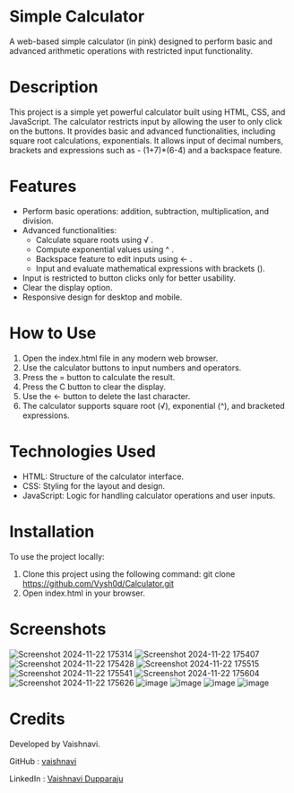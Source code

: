# Simple Calculator
A web-based simple calculator (in pink) designed to perform basic and advanced arithmetic operations with restricted input functionality.

# Description
This project is a simple yet powerful calculator built using HTML, CSS, and JavaScript. The calculator restricts input by allowing the user to only click on the buttons. It provides basic and advanced functionalities, including square root calculations, exponentials. It allows input of decimal numbers, brackets and expressions such as - (1+7)*(6-4) and a backspace feature.

# Features
* Perform basic operations: addition, subtraction, multiplication, and division.
* Advanced functionalities:
  * Calculate square roots using √ .
  * Compute exponential values using ^ .
  * Backspace feature to edit inputs using ← .
  * Input and evaluate mathematical expressions with brackets ().
* Input is restricted to button clicks only for better usability.
* Clear the display option.
* Responsive design for desktop and mobile.

#  How to Use
1. Open the index.html file in any modern web browser.
2. Use the calculator buttons to input numbers and operators.
3. Press the = button to calculate the result.
4. Press the C button to clear the display.
5. Use the ← button to delete the last character.
6. The calculator supports square root (√), exponential (^), and bracketed expressions.

# Technologies Used
* HTML: Structure of the calculator interface.
* CSS: Styling for the layout and design.
* JavaScript: Logic for handling calculator operations and user inputs.

# Installation
To use the project locally:
1. Clone this project using the following command:
     git clone https://github.com/Vysh0d/Calculator.git
2. Open index.html in your browser.

# Screenshots
![Screenshot 2024-11-22 175314](https://github.com/user-attachments/assets/52470a72-77c6-4f6b-96f7-35423d921ad1)
![Screenshot 2024-11-22 175407](https://github.com/user-attachments/assets/0b343af0-abb3-4460-972f-b12e4b8547aa)
![Screenshot 2024-11-22 175428](https://github.com/user-attachments/assets/b6aff816-ca43-46d1-a365-d1c33c8dec84)
![Screenshot 2024-11-22 175515](https://github.com/user-attachments/assets/fb165403-f333-4c9e-b394-a8a802f73870)
![Screenshot 2024-11-22 175541](https://github.com/user-attachments/assets/705d231b-4f61-4cf8-ae08-92d2026afd82)
![Screenshot 2024-11-22 175604](https://github.com/user-attachments/assets/7fd80a40-5d20-4220-9dfe-52466fc02304)
![Screenshot 2024-11-22 175626](https://github.com/user-attachments/assets/64ac8836-dc40-4bf2-8122-f1a57dba6d39)
![image](https://github.com/user-attachments/assets/df645a68-311b-4692-b1c8-9a4a8a4ff536)
![image](https://github.com/user-attachments/assets/4614c33d-f153-48dc-880b-d30c945b48d3)
![image](https://github.com/user-attachments/assets/dc510f52-72ed-4cdb-ba58-81b5af630c2e)
![image](https://github.com/user-attachments/assets/3388ec0c-00be-4702-8dc4-2490a5656e7c)



# Credits
Developed by Vaishnavi.

GitHub : [vaishnavi](https://github.com/vysh0d)

LinkedIn : [Vaishnavi Dupparaju](https://www.linkedin.com/in/vaishnavi-dupparaju-851903339/)










